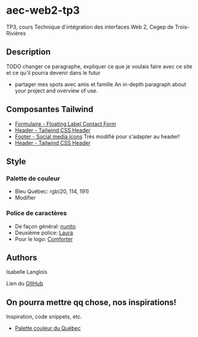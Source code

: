 # aec-web2-tp3

TP3, cours Technique d'intégration des interfaces Web 2, Cegep de Trois-Rivières

## Description

TODO changer ce paragraphe, expliquer ce que je voulais faire avec ce site et ce qu'il pourra devenir dans le futur

- partager mes spots avec amis et famille
  An in-depth paragraph about your project and overview of use.

## Composantes Tailwind

- [Formulaire - Floating Label Contact Form](https://tailwindcomponents.com/component/floating-label-contact-form)
- [Header - Tailwind CSS Header](https://tailwindcomponents.com/component/tailwind-css-header)
- [Footer - Social media icons](https://flowbite.com/docs/components/footer/) Très modifié pour s'adapter au header!
- [Header - Tailwind CSS Header](https://tailwindcomponents.com/component/tailwind-css-header)

## Style

### Palette de couleur

- Bleu Québec: rgb(20, 114, 191)
- Modifier

### Police de caractères

- De façon général: [nunito](https://fonts.google.com/specimen/Nunito?preview.text=Visiter%20le%20Qu%C3%A9bec&preview.text_type=custom&query=nunito)
- Deuxième police: [Laura](https://fonts.google.com/specimen/Lora?preview.text=Visiter%20le%20Qu%C3%A9bec&preview.text_type=custom&query=lora)
- Pour le logo: [Comforter](https://fonts.google.com/specimen/Comforter?preview.text=Visiter%20le%20Qu%C3%A9bec&preview.text_type=custom&category=Handwriting&query=comforter)

## Authors

Isabelle Langlois

Lien du [GItHub](https://github.com/isabelle913/aec-web2-tp3)

## On pourra mettre qq chose, nos inspirations!

Inspiration, code snippets, etc.

- [Palette couleur du Québec](https://design.quebec.ca/bases/couleurs#c118192)
